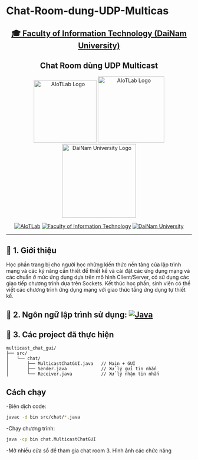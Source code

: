 # Chat-Room-dung-UDP-Multicas
<h2 align="center">
    <a href="https://dainam.edu.vn/vi/khoa-cong-nghe-thong-tin">
    🎓 Faculty of Information Technology (DaiNam University)
    </a>
</h2>
<h2 align="center">
    Chat Room dùng UDP Multicast
</h2>
<div align="center">
    <p align="center">
        <img alt="AIoTLab Logo" width="170" src="https://github.com/user-attachments/assets/711a2cd8-7eb4-4dae-9d90-12c0a0a208a2" />
        <img alt="AIoTLab Logo" width="180" src="https://github.com/user-attachments/assets/dc2ef2b8-9a70-4cfa-9b4b-f6c2f25f1660" />
        <img alt="DaiNam University Logo" width="200" src="https://github.com/user-attachments/assets/77fe0fd1-2e55-4032-be3c-b1a705a1b574" />
    </p>

[![AIoTLab](https://img.shields.io/badge/AIoTLab-green?style=for-the-badge)](https://www.facebook.com/DNUAIoTLab)
[![Faculty of Information Technology](https://img.shields.io/badge/Faculty%20of%20Information%20Technology-blue?style=for-the-badge)](https://dainam.edu.vn/vi/khoa-cong-nghe-thong-tin)
[![DaiNam University](https://img.shields.io/badge/DaiNam%20University-orange?style=for-the-badge)](https://dainam.edu.vn)

</div>

---
## 📖 1. Giới thiệu
Học phần trang bị cho người học những kiến thức nền tảng của lập trình mạng và các kỹ năng cần thiết để thiết kế và cài đặt các ứng dụng mạng và các chuẩn ở mức ứng dụng dựa trên mô hình Client/Server, có sử dụng các giao tiếp chương trình dựa trên Sockets. Kết thúc học phần, sinh viên có thể viết các chương trình ứng dụng mạng với giao thức tầng ứng dụng tự thiết kế.
## 🔧 2. Ngôn ngữ lập trình sử dụng: [![Java](https://img.shields.io/badge/Java-007396?style=for-the-badge&logo=java&logoColor=white)](https://www.java.com/)

## 🚀 3. Các project đã thực hiện
```
multicast_chat_gui/
├── src/
│   └── chat/
│       ├── MulticastChatGUI.java   // Main + GUI
│       ├── Sender.java             // Xử lý gửi tin nhắn
│       └── Receiver.java           // Xử lý nhận tin nhắn
```
## Cách chạy
 -Biên dịch code:
   ```bash
   javac -d bin src/chat/*.java
   ```
-Chạy chương trình:
   ```bash
   java -cp bin chat.MulticastChatGUI
   ```
-Mở nhiều cửa sổ  để tham gia chat room
3. Hình ảnh các chức năng

